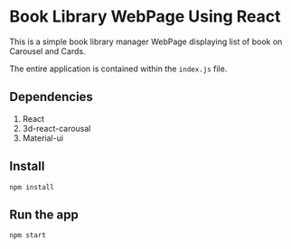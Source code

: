 ﻿# Book Library WebPage Using React

This is a simple book library manager WebPage displaying list of book on Carousel and Cards.

The entire application is contained within the `index.js` file.

## Dependencies
1. React
2. 3d-react-carousal
3. Material-ui

## Install

    npm install 

## Run the app

    npm start

